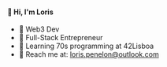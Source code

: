 #### 👋 Hi, I'm Loris

- 🔭 Web3 Dev
- 👯 Full-Stack Entrepreneur
- 🌱 Learning 70s programming at 42Lisboa
- 💬 Reach me at: loris.penelon@outlook.com
